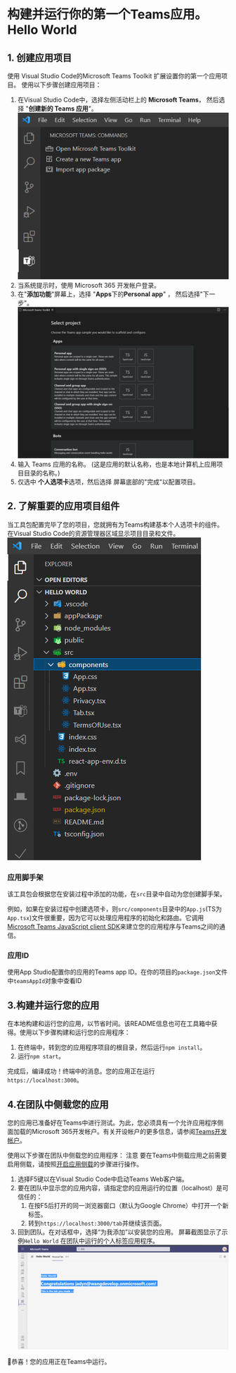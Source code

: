 # 构建并运行你的第一个Teams应用。Hello World

## 1. 创建应用项目

使用 Visual Studio Code的Microsoft Teams Toolkit 扩展设置你的第一个应用项目。 使用以下步骤创建应用项目：

1. 在Visual Studio Code中，选择左侧活动栏上的 **Microsoft Teams**， 然后选择 "**创建新的 Teams 应用**"。  
![vscode-start-create-app](../media/vscode-start-create-app.png)
2. 当系统提示时，使用 Microsoft 365 开发帐户登录。
3. 在"**添加功能**"屏幕上，选择 "**Apps**下的**Personal app**" ， 然后选择"下一步"。 ![vscode-start-choose-project](../media/vscode-start-choose-project.png)
4. 输入 Teams 应用的名称。 (这是应用的默认名称，也是本地计算机上应用项目目录的名称。)
5. 仅选中 **个人选项卡**选项，然后选择 屏幕底部的"完成"以配置项目。

## 2. 了解重要的应用项目组件

当工具包配置完毕了您的项目，您就拥有为Teams构建基本个人选项卡的组件。在Visual Studio Code的资源管理器区域显示项目目录和文件。  
![vscode-start-poject-tree](../media/vscode-start-poject-tree.png)

### 应用脚手架

该工具包会根据您在安装过程中添加的功能，在`src`目录中自动为您创建脚手架。

例如，如果在安装过程中创建选项卡，则`src/components`目录中的`App.js`(TS为`App.tsx`)文件很重要，因为它可以处理应用程序的初始化和路由。它调用[Microsoft Teams JavaScript client SDK](https://docs.microsoft.com/en-us/microsoftteams/platform/tabs/how-to/using-teams-client-sdk)来建立您的应用程序与Teams之间的通信。

### 应用ID

使用App Studio配置你的应用的Teams app ID。在你的项目的`package.json`文件中`teamsAppId`对象中查看ID

## 3.构建并运行您的应用

在本地构建和运行您的应用，以节省时间。该README信息也可在工具箱中获得。使用以下步骤构建和运行您的应用程序：

   1. 在终端中，转到您的应用程序项目的根目录，然后运行`npm install`。
   2. 运行`npm start`。

完成后，编译成功！终端中的消息。您的应用正在运行`https://localhost:3000`。

## 4.在团队中侧载您的应用

您的应用已准备好在Teams中进行测试。为此，您必须具有一个允许应用程序侧面加载的Microsoft 365开发帐户。有关开设帐户的更多信息，请参阅[Teams开发帐户](https://docs.microsoft.com/en-us/microsoftteams/platform/build-your-first-app/build-first-app-overview#set-up-your-development-account)。

使用以下步骤在团队中侧载您的应用程序：
注意
要在Teams中侧载应用之前需要启用侧载，请按照[开启应用侧载](https://docs.microsoft.com/en-us/microsoftteams/platform/concepts/build-and-test/prepare-your-o365-tenant#enable-custom-teams-apps-and-turn-on-custom-app-uploading)的步骤进行操作。

   1. 选择F5键以在Visual Studio Code中启动Teams Web客户端。
   2. 要在团队中显示您的应用内容，请指定您的应用运行的位置（localhost）是可信任的：
        1. 在按F5后打开的同一浏览器窗口（默认为Google Chrome）中打开一个新标签。
        2. 转到`https://localhost:3000/tab`并继续该页面。
   3. 回到团队。在对话框中，选择“为我添加”以安装您的应用。 屏幕截图显示了示例`Hello World`  在团队中运行的个人标签应用程序。
   ![vscode-start-poject-sideload](../media/vscode-start-poject-sideload.png)

🎉恭喜！您的应用正在Teams中运行。
